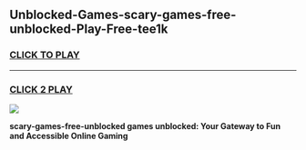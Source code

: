 
## Unblocked-Games-scary-games-free-unblocked-Play-Free-tee1k
<h3>
<a href="https://premium76.site?title=scary-games-free-unblocked&ref=10A">CLICK TO PLAY</a></h3>
<hr>

<h3>
<a href="https://premium76.site?title=scary-games-free-unblocked&ref=10A">CLICK 2 PLAY</a>
  
</h3>

<a href="https://premium76.site?title=scary-games-free-unblocked&ref=10A"><img src="https://clearcache.store/games.png"></a>


**scary-games-free-unblocked games unblocked: Your Gateway to Fun and Accessible Online Gaming**
